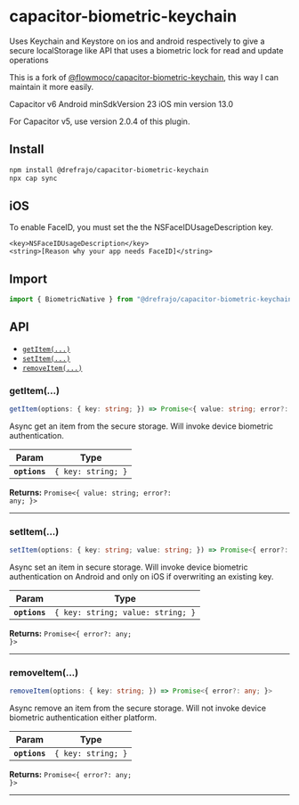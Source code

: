# capacitor-biometric-keychain

Uses Keychain and Keystore on ios and android respectively to give a secure localStorage like API that uses a biometric lock for read and update operations

This is a fork of [@flowmoco/capacitor-biometric-keychain](https://github.com/flowmoco/capacitor-biometric-keychain), this way I can maintain it more easily.

Capacitor v6
Android minSdkVersion 23
iOS min version 13.0

For Capacitor v5, use version 2.0.4 of this plugin.

## Install

```bash
npm install @drefrajo/capacitor-biometric-keychain
npx cap sync
```

## iOS
To enable FaceID, you must set the the NSFaceIDUsageDescription key.

```
<key>NSFaceIDUsageDescription</key>
<string>[Reason why your app needs FaceID]</string>
```

## Import
```typescript
import { BiometricNative } from "@drefrajo/capacitor-biometric-keychain";
```

## API

<docgen-index>

* [`getItem(...)`](#getitem)
* [`setItem(...)`](#setitem)
* [`removeItem(...)`](#removeitem)

</docgen-index>

<docgen-api>
<!--Update the source file JSDoc comments and rerun docgen to update the docs below-->

### getItem(...)

```typescript
getItem(options: { key: string; }) => Promise<{ value: string; error?: any; }>
```

Async get an item from the secure storage. Will invoke device biometric authentication.

| Param         | Type                          |
| ------------- | ----------------------------- |
| **`options`** | <code>{ key: string; }</code> |

**Returns:** <code>Promise&lt;{ value: string; error?: any; }&gt;</code>

--------------------


### setItem(...)

```typescript
setItem(options: { key: string; value: string; }) => Promise<{ error?: any; }>
```

Async set an item in secure storage. Will invoke device biometric authentication on Android and only on iOS if overwriting an existing key.

| Param         | Type                                         |
| ------------- | -------------------------------------------- |
| **`options`** | <code>{ key: string; value: string; }</code> |

**Returns:** <code>Promise&lt;{ error?: any; }&gt;</code>

--------------------


### removeItem(...)

```typescript
removeItem(options: { key: string; }) => Promise<{ error?: any; }>
```

Async remove an item from the secure storage. Will not invoke device biometric authentication either platform.

| Param         | Type                          |
| ------------- | ----------------------------- |
| **`options`** | <code>{ key: string; }</code> |

**Returns:** <code>Promise&lt;{ error?: any; }&gt;</code>

--------------------

</docgen-api>
